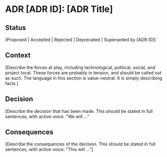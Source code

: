 # ADR [ADR ID]: [ADR Title]

## Status

[Proposed | Accepted | Rejected | Deprecated | Superseded by [ADR ID]]

## Context

[Describe the forces at play, including technological, political, social, and project local. These forces are probably in tension, and should be called out as such. The language in this section is value-neutral. It is simply describing facts.]

## Decision

[Describe the decision that has been made. This should be stated in full sentences, with active voice. "We will ..."

## Consequences

[Describe the consequences of the decision. This should be stated in full sentences, with active voice. "This will ..."]
